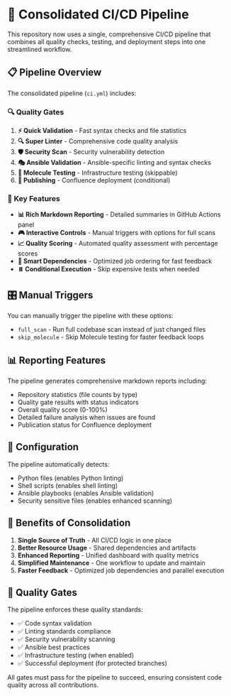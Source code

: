 # 🚀 Consolidated CI/CD Pipeline

This repository now uses a single, comprehensive CI/CD pipeline that combines all quality checks, testing, and deployment steps into one streamlined workflow.

## 📋 Pipeline Overview

The consolidated pipeline (`ci.yml`) includes:

### 🔍 Quality Gates
1. **⚡ Quick Validation** - Fast syntax checks and file statistics
2. **🔍 Super Linter** - Comprehensive code quality analysis
3. **🛡️ Security Scan** - Security vulnerability detection
4. **🎭 Ansible Validation** - Ansible-specific linting and syntax checks
5. **🧪 Molecule Testing** - Infrastructure testing (skippable)
6. **🚀 Publishing** - Confluence deployment (conditional)

### 🎯 Key Features

- **📊 Rich Markdown Reporting** - Detailed summaries in GitHub Actions panel
- **🎮 Interactive Controls** - Manual triggers with options for full scans
- **📈 Quality Scoring** - Automated quality assessment with percentage scores
- **🔄 Smart Dependencies** - Optimized job ordering for fast feedback
- **⏸️ Conditional Execution** - Skip expensive tests when needed

## 🎛️ Manual Triggers

You can manually trigger the pipeline with these options:

- `full_scan` - Run full codebase scan instead of just changed files
- `skip_molecule` - Skip Molecule testing for faster feedback loops

## 📊 Reporting Features

The pipeline generates comprehensive markdown reports including:

- Repository statistics (file counts by type)
- Quality gate results with status indicators
- Overall quality score (0-100%)
- Detailed failure analysis when issues are found
- Publication status for Confluence deployment

## 🔧 Configuration

The pipeline automatically detects:
- Python files (enables Python linting)
- Shell scripts (enables shell linting)
- Ansible playbooks (enables Ansible validation)
- Security sensitive files (enables enhanced scanning)

## 🎪 Benefits of Consolidation

1. **Single Source of Truth** - All CI/CD logic in one place
2. **Better Resource Usage** - Shared dependencies and artifacts
3. **Enhanced Reporting** - Unified dashboard with quality metrics
4. **Simplified Maintenance** - One workflow to update and maintain
5. **Faster Feedback** - Optimized job dependencies and parallel execution

## 🚦 Quality Gates

The pipeline enforces these quality standards:

- ✅ Code syntax validation
- ✅ Linting standards compliance  
- ✅ Security vulnerability scanning
- ✅ Ansible best practices
- ✅ Infrastructure testing (when enabled)
- ✅ Successful deployment (for protected branches)

All gates must pass for the pipeline to succeed, ensuring consistent code quality across all contributions.
